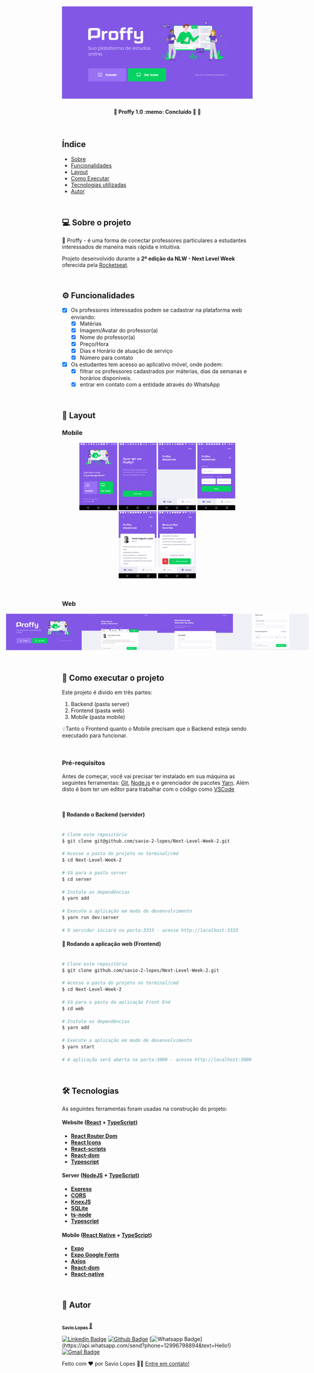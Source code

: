</p>
<h1 align="center">
    <img alt="Proffy" title="#Proffy 2" src="./Prints/1.png" />
</h1>

<h4 align="center"> 
	🚧  Proffy 1.0 :memo: Concluído 🚀 🚧
</h4>

<br>

## Índice

- [Sobre](#sobre-o-projeto)
- [Funcionalidades](#funcionalidades)
- [Layout](#layout)
- [Como Executar](#executar)
- [Tecnologias utilizadas](#tecnologias)
- [Autor](#autor)

<br>

<a id="sobre-o-projeto"></a>

## 💻 Sobre o projeto

:memo: Proffy - é uma forma de conectar professores particulares a estudantes interessados de maneira mais rápida e intuitiva.

Projeto desenvolvido durante a **2º edição da NLW - Next Level Week** oferecida pela [Rocketseat](https://blog.rocketseat.com.br).

<br>

<a id="funcionalidade"></a>

## ⚙️ Funcionalidades

- [x] Os professores interessados podem se cadastrar na plataforma web enviando:
  - [x] Matérias
  - [x] Imagem/Avatar do professor(a)
  - [x] Nome do professor(a)
  - [x] Preço/Hora
  - [x] Dias e Horário de atuação de serviço
  - [x] Número para contato

- [x] Os estudantes tem acesso ao aplicativo móvel, onde podem:
  - [x] filtrar os professores cadastrados por máterias, dias da semanas e horários disponiveis.
  - [x] entrar em contato com a entidade através do WhatsApp

<br>

<a id="layout"></a>

## 🎨 Layout

### Mobile

<p align="center">
  <img alt="NextLevelWeek2" title="#NextLevelWeek2" src="./Prints/5.png" width="100px">
  <img alt="NextLevelWeek2" title="#NextLevelWeek2" src="./Prints/6.png" width="100px">
  <img alt="NextLevelWeek2" title="#NextLevelWeek2" src="./Prints/7.png" width="100px">
  <img alt="NextLevelWeek2" title="#NextLevelWeek2" src="./Prints/12.png" width="100px">
  <img alt="NextLevelWeek2" title="#NextLevelWeek2" src="./Prints/9.png" width="100px">
  <img alt="NextLevelWeek2" title="#NextLevelWeek2" src="./Prints/10.png" width="100px">
</p>

<br>

### Web

<p align="center" style="display: flex; align-items: flex-start; justify-content: center;">
  <img alt="NextLevelWeek2" title="#NextLevelWeek2" src="./Prints/1.png" width="200px">
  <img alt="NextLevelWeek2" title="#NextLevelWeek2" src="./Prints/11.png" width="200px">
  <img alt="NextLevelWeek2" title="#NextLevelWeek2" src="./Prints/3.png" width="200px">
  <img alt="NextLevelWeek2" title="#NextLevelWeek2" src="./Prints/4.png" width="200px">
</p>

<br>

<a id="executar"></a>

## 🚀 Como executar o projeto

Este projeto é divido em três partes:
1. Backend (pasta server) 
2. Frontend (pasta web)
3. Mobile (pasta mobile)

💡Tanto o Frontend quanto o Mobile precisam que o Backend esteja sendo executado para funcionar.

<br>

### Pré-requisitos

Antes de começar, você vai precisar ter instalado em sua máquina as seguintes ferramentas:
[Git](https://git-scm.com), [Node.js](https://nodejs.org/en/) e o gerenciador de pacotes [Yarn](https://yarnpkg.com).
Além disto é bom ter um editor para trabalhar com o código como [VSCode](https://code.visualstudio.com/)

<br>

#### 🎲 Rodando o Backend (servidor)

```bash

# Clone este repositório
$ git clone git@github.com/savio-2-lopes/Next-Level-Week-2.git

# Acesse a pasta do projeto no terminal/cmd
$ cd Next-Level-Week-2

# Vá para a pasta server
$ cd server

# Instale as dependências
$ yarn add

# Execute a aplicação em modo de desenvolvimento
$ yarn run dev:server

# O servidor inciará na porta:3333 - acesse http://localhost:3333 

```

#### 🧭 Rodando a aplicação web (Frontend)

```bash

# Clone este repositório
$ git clone github.com/savio-2-lopes/Next-Level-Week-2.git

# Acesse a pasta do projeto no terminal/cmd
$ cd Next-Level-Week-2

# Vá para a pasta da aplicação Front End
$ cd web

# Instale as dependências
$ yarn add

# Execute a aplicação em modo de desenvolvimento
$ yarn start

# A aplicação será aberta na porta:3000 - acesse http://localhost:3000

```

<br>

<a id="tecnologias"></a>

## 🛠 Tecnologias

As seguintes ferramentas foram usadas na construção do projeto:

#### **Website**  ([React](https://reactjs.org/)  +  [TypeScript](https://www.typescriptlang.org/))

-   **[React Router Dom](https://github.com/ReactTraining/react-router/tree/master/packages/react-router-dom)**
-   **[React Icons](https://react-icons.github.io/react-icons/)**
-   **[React-scripts](https://github.com/facebook/create-react-app/tree/master/packages/react-scripts)**
-   **[React-dom](https://github.com/facebook/react/tree/master/packages/react-dom)**
-   **[Typescript](https://github.com/microsoft/TypeScript)**

#### **Server**  ([NodeJS](https://nodejs.org/en/)  +  [TypeScript](https://www.typescriptlang.org/))

-   **[Express](https://expressjs.com/)**
-   **[CORS](https://expressjs.com/en/resources/middleware/cors.html)**
-   **[KnexJS](http://knexjs.org/)**
-   **[SQLite](https://github.com/mapbox/node-sqlite3)**
-   **[ts-node](https://github.com/TypeStrong/ts-node)**
-   **[Typescript](https://github.com/microsoft/TypeScript)**

#### **Mobile**  ([React Native](http://www.reactnative.com/)  +  [TypeScript](https://www.typescriptlang.org/))

-   **[Expo](https://expo.io/)**
-   **[Expo Google Fonts](https://github.com/expo/google-fonts)**
-   **[Axios](https://github.com/axios/axios)**
-   **[React-dom](https://github.com/facebook/react/tree/master/packages/react-dom)**
-   **[React-native](https://github.com/facebook/react-native)**


<br>

<a id="autor"></a>

## 🦸 Autor

<a href="https://github.com/savio-2-lopes">
 <img style="border-radius: 50%;" src="https://avatars2.githubusercontent.com/u/60948849?s=460&u=689ef123d3278304945aca213bed7413645ea4a7&v=4" width="100px;" alt=""/>
 <br>
 <sub><b>    Savio Lopes </b></sub></a> <a href="https://github.com/savio-2-lopes" title="Github">  🚀</a>
 <br>
 
[![Linkedin Badge](https://img.shields.io/badge/savio-lopes-blue?style=flat-square&logo=Linkedin&logoColor=white&link=https://https://www.linkedin.com/in/savio-lopes/)](https://www.linkedin.com/in/savio-lopes/) 
[![Github Badge](https://img.shields.io/badge/-Github-000?style=flat-square&logo=Github&logoColor=white&link=https://github.com/savio-2-lopes)](https://github.com/savio-2-lopes)
[![Whatsapp Badge](https://img.shields.io/badge/-Whatsapp-4CA143?style=flat-square&labelColor=4CA143&logo=whatsapp&logoColor=white&link=https://api.whatsapp.com/send?phone=12996798894&text=Hello!)](https://api.whatsapp.com/send?phone=12996798894&text=Hello!)
[![Gmail Badge](https://img.shields.io/badge/-Gmail-c14438?style=flat-square&logo=Gmail&logoColor=white&link=mailto:savioaugulopes@gmail.com)](mailto:savioaugulopes@gmail.com)


Feito com ❤️ por Savio Lopes 👋🏽 [Entre em contato!](https://www.linkedin.com/in/savio-lopes/)
